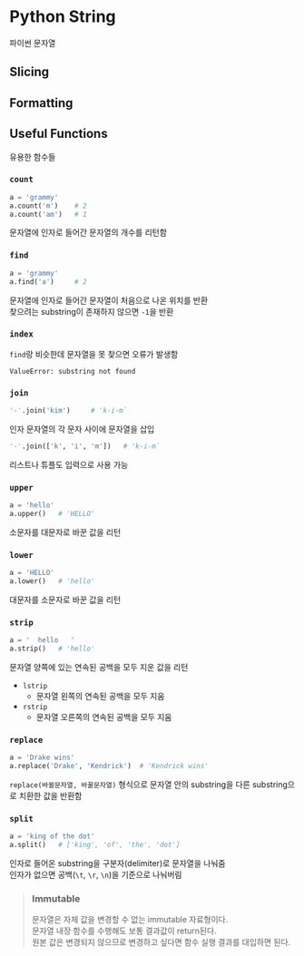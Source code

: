 # Python String
파이썬 문자열

## Slicing

## Formatting

## Useful Functions
유용한 함수들
### `count`
```py
a = 'grammy'
a.count('m')    # 2
a.count('am')   # 1
```
문자열에 인자로 들어간 문자열의 개수를 리턴함

### `find`
```py
a = 'grammy'
a.find('a')     # 2
```
문자열에 인자로 들어간 문자열이 처음으로 나온 위치를 반환  
찾으려는 substring이 존재하지 않으면 `-1`을 반환

### `index`
`find`랑 비슷한데 문자열을 못 찾으면 오류가 발생함
```
ValueError: substring not found
```

### `join`
```py
'-'.join('kim')     # 'k-i-m`
```
인자 문자열의 각 문자 사이에 문자열을 삽입  
```py
'-'.join(['k', 'i', 'm'])   # 'k-i-m`
```
리스트나 튜플도 입력으로 사용 가능

### `upper`
```py
a = 'hello'
a.upper()   # 'HELLO'
```
소문자를 대문자로 바꾼 값을 리턴  

### `lower`
```py
a = 'HELLO'
a.lower()   # 'hello'
```
대문자를 소문자로 바꾼 값을 리턴  

### `strip`
```py
a = '  hello   '
a.strip()   # 'hello'
```
문자열 양쪽에 있는 연속된 공백을 모두 지운 값을 리턴  
* `lstrip`
    * 문자열 왼쪽의 연속된 공백을 모두 지움
* `rstrip`
    * 문자열 오른쪽의 연속된 공백을 모두 지움

### `replace`
```py
a = 'Drake wins'
a.replace('Drake', 'Kendrick')  # 'Kendrick wins'
```
`replace(바뀔문자열, 바꿀문자열)` 형식으로 문자열 안의 substring을 다른 substring으로 치환한 값을 반환함

### `split`
```py
a = 'king of the dot'
a.split()   # ['king', 'of', 'the', 'dot']
```
인자로 들어온 substring을 구분자(delimiter)로 문자열을 나눠줌  
인자가 없으면 공백(`\t`, `\r`, `\n`)을 기준으로 나눠버림

> ### Immutable
> 문자열은 자체 값을 변경할 수 없는 immutable 자료형이다.  
> 문자열 내장 함수를 수행해도 보통 결과값이 return된다.  
> 원본 값은 변경되지 않으므로 변경하고 싶다면 함수 실행 결과를 대입하면 된다.
